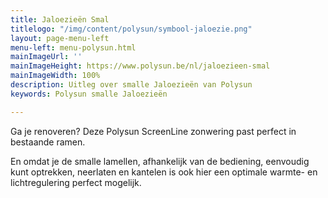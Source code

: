 ```yaml
---
title: Jaloezieën Smal
titlelogo: "/img/content/polysun/symbool-jaloezie.png"
layout: page-menu-left
menu-left: menu-polysun.html
mainImageUrl: ''
mainImageHeight: https://www.polysun.be/nl/jaloezieen-smal
mainImageWidth: 100%
description: Uitleg over smalle Jaloezieën van Polysun
keywords: Polysun smalle Jaloezieën

---
```

Ga je renoveren? Deze Polysun ScreenLine zonwering past perfect in bestaande ramen. 

En omdat je de smalle lamellen, afhankelijk van de bediening, eenvoudig kunt optrekken, neerlaten en kantelen is ook hier een optimale warmte- en lichtregulering perfect mogelijk.